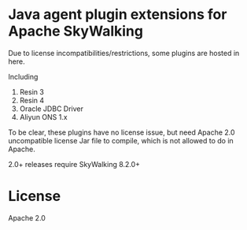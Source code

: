 # Java agent plugin extensions for Apache SkyWalking
Due to license incompatibilities/restrictions, some plugins are hosted in here.

Including
1. Resin 3
1. Resin 4
1. Oracle JDBC Driver
1. Aliyun ONS 1.x

To be clear, these plugins have no license issue, but need Apache 2.0 uncompatible license Jar file to compile, which is not allowed to do in Apache. 

2.0+ releases require SkyWalking 8.2.0+

# License
Apache 2.0
